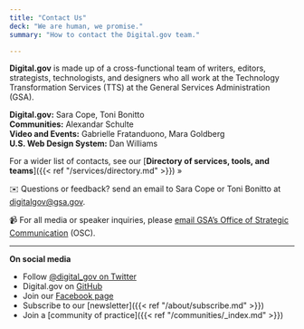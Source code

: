 ```yaml
---
title: "Contact Us"
deck: "We are human, we promise."
summary: "How to contact the Digital.gov team."

---
```


**Digital.gov** is made up of a cross-functional team of writers, editors, strategists, technologists, and designers who all work at the Technology Transformation Services (TTS) at the General Services Administration (GSA).

**Digital.gov:** Sara Cope, Toni Bonitto <br/>
**Communities:**  Alexandar Schulte <br/>
**Video and Events:** Gabrielle Fratanduono, Mara Goldberg <br/>
**U.S. Web Design System:** Dan Williams <br/>

For a wider list of contacts, see our [**Directory of services, tools, and teams**]({{< ref "/services/directory.md" >}}) »

:envelope: Questions or feedback? send an email to Sara Cope or Toni Bonitto at [digitalgov@gsa.gov](mailto:digitalgov@gsa.gov).

:video_camera: For all media or speaker inquiries, please [email GSA’s Office of Strategic Communication](mailto:press@gsa.gov) (OSC).

---

**On social media**<br/>

- Follow [@digital_gov on Twitter](https://twitter.com/digital_gov/)
- Digital.gov on [GitHub](https://github.com/GSA/digitalgov.gov)
- Join our [Facebook page](https://www.facebook.com/DigitalGov)
- Subscribe to our [newsletter]({{< ref "/about/subscribe.md" >}})
- Join a [community of practice]({{< ref "/communities/_index.md" >}})
